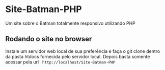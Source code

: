 # Site-Batman-PHP
Um site sobre o Batman totalmente responsivo utilizando PHP

## Rodando o site no browser
Instale um servidor web local de sua preferência e faça o git clone dentro da pasta htdocs fornecida pelo servidor local.
Depois basta somente acessar pela url ``` http://localhost/Site-Batman-PHP```
